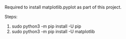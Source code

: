 Required to install matplotlib.pyplot as part of this project.

Steps:
1. sudo python3 -m pip install -U pip
2. sudo python3 -m pip install -U matplotlib